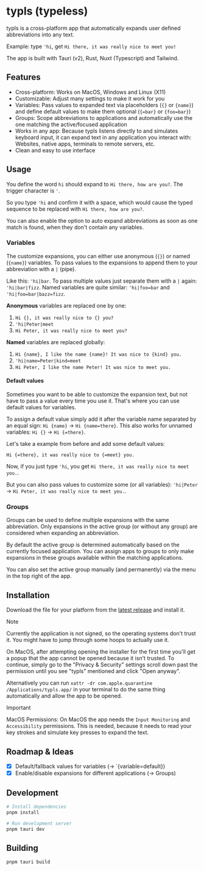 # typls (typeless)

typls is a cross-platform app that automatically expands user defined abbreviations into any text.

Example: type `'hi`, get `Hi there, it was really nice to meet you!`

The app is built with Tauri (v2), Rust, Nuxt (Typescript) and Tailwind.

## Features

- Cross-platform: Works on MacOS, Windows and Linux (X11)
- Customizable: Adjust many settings to make it work for you
- Variables: Pass values to expanded text via placeholders (`{}` or `{name}`) and define default values to make them optional (`{=bar}` or `{foo=bar}`)
- Groups: Scope abbreviations to applications and automatically use the one matching the active/focused application
- Works in any app: Because typls listens directly to and simulates keyboard input, it can expand text in any application you interact with: Websites, native apps, terminals to remote servers, etc.
- Clean and easy to use interface

## Usage

You define the word `hi` should expand to `Hi there, how are you?`. The trigger character is `'`.

So you type `'hi` and confirm it with a space, which would cause the typed sequence to be replaced with `Hi there, how are you?`.

You can also enable the option to auto expand abbreviations as soon as one match is found, when they don't contain any variables.

### Variables

The customize expansions, you can either use anonymous (`{}`) or named (`{name}`) variables.
To pass values to the expansions to append them to your abbreviation with a `|` (pipe).

Like this: `'hi|bar`. To pass multiple values just separate them with a `|` again: `'hi|bar|fizz`.
Named variables are quite similar: `'hi|foo=bar` and `'hi|foo=bar|bazz=fizz`.

**Anonymous** variables are replaced one by one:

1. `Hi {}, it was really nice to {} you?`
2. `'hi|Peter|meet`
3. `Hi Peter, it was really nice to meet you?`

**Named** variables are replaced globally:

1. `Hi {name}, I like the name {name}! It was nice to {kind} you.`
2. `'hi|name=Peter|kind=meet`
3. `Hi Peter, I like the name Peter! It was nice to meet you.`

#### Default values

Sometimes you want to be able to customize the expansion text, but not have to pass a value every time you use it. That's where you can use default values for variables.

To assign a default value simply add it after the variable name separated by an equal sign: `Hi {name}` -> `Hi {name=there}`. This also works for unnamed variables: `Hi {}` -> `Hi {=there}`.

Let's take a example from before and add some default values:

`Hi {=there}, it was really nice to {=meet} you.`

Now, if you just type `'hi`, you get `Hi there, it was really nice to meet you.`.

But you can also pass values to customize some (or all variables): `'hi|Peter` -> `Hi Peter, it was really nice to meet you.`.

### Groups

Groups can be used to define multiple expansions with the same abbreviation. Only expansions in the active group (or without any group) are considered when expanding an abbreviation.

By default the active group is determined automatically based on the currently focused application. You can assign apps to groups to only make expansions in these groups available within the matching applications.

You can also set the active group manually (and permanently) via the menu in the top right of the app.

## Installation

Download the file for your platform from the [latest release](https://github.com/pabueco/typls/releases/latest) and install it.

> [!NOTE]
> Currently the application is not signed, so the operating systems don't trust it. You might have to jump through some hoops to actually use it.
>
> On MacOS, after attempting opening the installer for the first time you'll get a popup that the app cannot be opened because it isn't trusted. To continue, simply go to the "Privacy & Security" settings scroll down past the permission until you see "typls" mentioned and click "Open anyway".
>
> Alternatively you can run `xattr -dr com.apple.quarantine /Applications/typls.app/` in your terminal to do the same thing automatically and allow the app to be opened.

> [!IMPORTANT]
> MacOS Permissions: On MacOS the app needs the `Input Monitoring` and `Accessibility` permissions. This is needed, because it needs to read your key strokes and simulate key presses to expand the text.

## Roadmap & Ideas

- [x] Default/fallback values for variables (-> `{variable=default})
- [x] Enable/disable expansions for different applications (-> Groups)

## Development

```sh
# Install dependencies
pnpm install

# Run development server
pnpm tauri dev
```

## Building

```sh
pnpm tauri build
```

